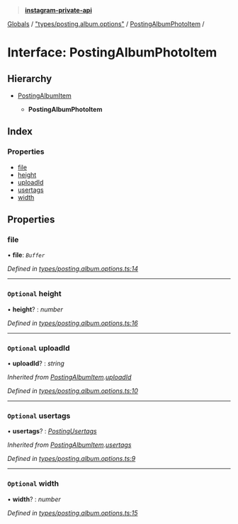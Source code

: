 > **[instagram-private-api](../README.md)**

[Globals](../README.md) / ["types/posting.album.options"](../modules/_types_posting_album_options_.md) / [PostingAlbumPhotoItem](_types_posting_album_options_.postingalbumphotoitem.md) /

# Interface: PostingAlbumPhotoItem

## Hierarchy

* [PostingAlbumItem](_types_posting_album_options_.postingalbumitem.md)

  * **PostingAlbumPhotoItem**

## Index

### Properties

* [file](_types_posting_album_options_.postingalbumphotoitem.md#file)
* [height](_types_posting_album_options_.postingalbumphotoitem.md#optional-height)
* [uploadId](_types_posting_album_options_.postingalbumphotoitem.md#optional-uploadid)
* [usertags](_types_posting_album_options_.postingalbumphotoitem.md#optional-usertags)
* [width](_types_posting_album_options_.postingalbumphotoitem.md#optional-width)

## Properties

###  file

• **file**: *`Buffer`*

*Defined in [types/posting.album.options.ts:14](https://github.com/dilame/instagram-private-api/blob/01eb399/src/types/posting.album.options.ts#L14)*

___

### `Optional` height

• **height**? : *number*

*Defined in [types/posting.album.options.ts:16](https://github.com/dilame/instagram-private-api/blob/01eb399/src/types/posting.album.options.ts#L16)*

___

### `Optional` uploadId

• **uploadId**? : *string*

*Inherited from [PostingAlbumItem](_types_posting_album_options_.postingalbumitem.md).[uploadId](_types_posting_album_options_.postingalbumitem.md#optional-uploadid)*

*Defined in [types/posting.album.options.ts:10](https://github.com/dilame/instagram-private-api/blob/01eb399/src/types/posting.album.options.ts#L10)*

___

### `Optional` usertags

• **usertags**? : *[PostingUsertags](_types_posting_options_.postingusertags.md)*

*Inherited from [PostingAlbumItem](_types_posting_album_options_.postingalbumitem.md).[usertags](_types_posting_album_options_.postingalbumitem.md#optional-usertags)*

*Defined in [types/posting.album.options.ts:9](https://github.com/dilame/instagram-private-api/blob/01eb399/src/types/posting.album.options.ts#L9)*

___

### `Optional` width

• **width**? : *number*

*Defined in [types/posting.album.options.ts:15](https://github.com/dilame/instagram-private-api/blob/01eb399/src/types/posting.album.options.ts#L15)*